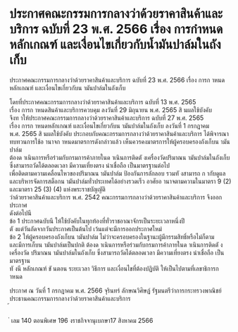 
# ประกาศคณะกรรมการกลางว่าด้วยราคาสินค้าและบริการ ฉบับที่ 23 พ.ศ. 2566 เรื่อง การกำหนดหลักเกณฑ์ และเงื่อนไขเกี่ยวกับน้ำมันปาล์มในถังเก็บ
      
      

      
      

ประกาศคณะกรรมการกลางว่าด้วยราคาสินค้าและบริการ 
ฉบับที่  23  พ.ศ.  2566 
เรื่อง  การก าหนดหลักเกณฑ์  และเงื่อนไขเกี่ยวกับน  ามันปาล์มในถังเก็บ 
 
 
โดยที่ประกาศคณะกรรมการกลางว่าด้วยราคาสินค้าและบริการ  ฉบับที่  13  พ.ศ.  2565   
เรื่อง  การก าหนดสินค้าและบริการควบคุม  ลงวันที่  29  มิถุนายน  พ.ศ.  2565  สิ นผลใช้บังคับ   
จึงท าให้ประกาศคณะกรรมการกลางว่าด้วยราคาสินค้าและบริการ  ฉบับที่  27  พ.ศ.  2565   
เรื่อง  การก าหนดหลักเกณฑ์  และเงื่อนไขเกี่ยวกับน  ามันปาล์มในถังเก็บ  ลงวันที่  1  กรกฎาคม   
พ.ศ.  2565  สิ นผลใช้บังคับ  ประกอบกับคณะกรรมการกลางว่าด้วยราคาสินค้าและบริการ  ได้พิจารณา 
ทบทวนการใช้อ านาจก าหนดมาตรการดังกล่าวแล้ว  เห็นควรคงมาตรการให้ผู้ครอบครองถังเก็บน  ามันปาล์ม   
ต้องด าเนินการหรือร่วมกับกรมการค้าภายในด าเนินการติดตั งเครื่องวัดปริมาณน  ามันปาล์มในถังเก็บ   
ซึ่งสามารถวัดได้ตลอดเวลา  มีความเที่ยงตรง  น่าเชื่อถือ  เป็นมาตรฐานต่อไป   
เพื่อติดตามความเคลื่อนไหวของปริมาณน  ามันปาล์ม  ป้องกันการลักลอบ  รวมทั งสามารถ 
ก ากับดูแลและบริหารจัดการสต็อกน  ามันปาล์มทั่วประเทศได้อย่างรวดเร็ว 
อาศัยอ านาจตามความในมาตรา  9  (2)  และมาตรา  25  (3)  (4)  แห่งพระราชบัญญัติ   
ว่าด้วยราคาสินค้าและบริการ  พ.ศ.  2542  คณะกรรมการกลางว่าด้วยราคาสินค้าและบริการ  จึงออกประกาศ   
ดังต่อไปนี  
ข้อ 1 ประกาศฉบับนี ให้ใช้บังคับในทุกท้องที่ทั่วราชอาณาจักรเป็นระยะเวลาหนึ่งปี   
ตั งแต่วันถัดจากวันประกาศเป็นต้นไป  เว้นแต่จะมีการออกประกาศใหม่   
ข้อ 2 ให้ผู้ครอบครองถังเก็บน  ามันปาล์ม  ไม่ว่าจะครอบครองในฐานะผู้มีกรรมสิทธิ์หรือไม่ก็ตาม   
และมีการเก็บน  ามันปาล์มเป็นปกติ  ต้องด าเนินการหรือร่วมกับกรมการค้าภายในด าเนินการติดตั งเครื่องวัด 
ปริมาณน  ามันปาล์มในถังเก็บ  ซึ่งสามารถวัดได้ตลอดเวลา  มีความเที่ยงตรง  น่าเชื่อถือ  เป็นมาตรฐาน   
ทั งนี   หลักเกณฑ์  ขั นตอน  ระยะเวลา  วิธีการ  และเงื่อนไขที่ต้องปฏิบัติ  ให้เป็นไปตามที่เลขาธิการก าหนด   
 
ประกาศ  ณ  วันที่  1  กรกฎาคม  พ.ศ.  2566 
จุรินทร์  ลักษณวิศิษฏ์ 
รัฐมนตรีว่าการกระทรวงพาณิชย์ 
ประธานคณะกรรมการกลางว่าด้วยราคาสินค้าและบริการ   
้
 
่
เลม   140   ตอนพิเศษ   196    งราชกิจจานุเบกษา17   สิงหาคม   2566